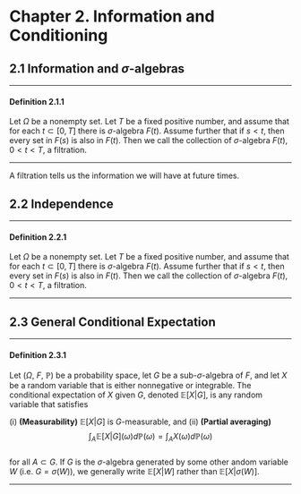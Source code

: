 # Chapter 2. Information and Conditioning

## 2.1 Information and $\sigma$-algebras

-------------------------------------------------------------------------------------
#### Definition 2.1.1  
Let $\Omega$ be a nonempty set. Let $T$ be a fixed positive number, and assume that for each $t \subset [0, T]$ there is $\sigma$-algebra $F(t)$. Assume further that if $s \lt t$, then every set in $F(s)$ is also in $F(t)$. Then we call the collection of $\sigma$-algebra $F(t)$, $0 \lt t \lt T$, a filtration.

------------------------------------------------------------------------------------
A filtration tells us the information we will have at future times.

## 2.2 Independence

-------------------------------------------------------------------------------------
#### Definition 2.2.1  
Let $\Omega$ be a nonempty set. Let $T$ be a fixed positive number, and assume that for each $t \subset [0, T]$ there is $\sigma$-algebra $F(t)$. Assume further that if $s \lt t$, then every set in $F(s)$ is also in $F(t)$. Then we call the collection of $\sigma$-algebra $F(t)$, $0 \lt t \lt T$, a filtration.

------------------------------------------------------------------------------------

## 2.3 General Conditional Expectation

-------------------------------------------------------------------------------------
#### Definition 2.3.1  
Let ($\Omega$, $F$, $\mathbb{P}$) be a probability space, let $G$ be a sub-$\sigma$-algebra of $F$, and let $X$ be a random variable that is either nonnegative or integrable. The conditional expectation of $X$ given $G$, denoted $\mathbb{E}[X|G]$, is any random variable that satisfies

(i) **(Measurability)** $\mathbb{E}[X|G]$ is $G$-measurable, and
(ii) **(Partial averaging)** 
$$\int_A \mathbb{E}[X|G](\omega)d\mathbb{P}(\omega) = \int_A X(\omega)d\mathbb{P}(\omega)$$  
for all $A \subset G$. If $G$ is the $\sigma$-algebra generated by some other andom variable $W$ (i.e. $G=\sigma(W)$), we generally write $\mathbb{E}[X|W]$ rather than $\mathbb{E}[X|\sigma(W)]$. 

------------------------------------------------------------------------------------

